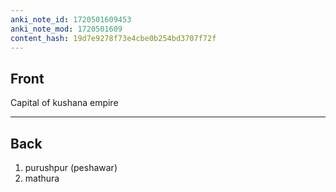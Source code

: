 ```yaml
---
anki_note_id: 1720501609453
anki_note_mod: 1720501609
content_hash: 19d7e9278f73e4cbe0b254bd3707f72f
---
```


## Front

Capital of kushana empire

<hr/>

## Back

1) purushpur (peshawar)   
2) mathura